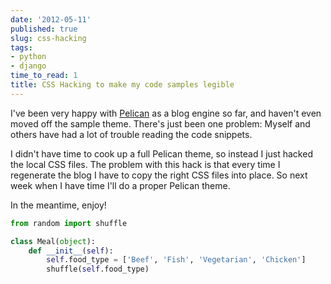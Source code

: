 ```yaml
---
date: '2012-05-11'
published: true
slug: css-hacking
tags:
- python
- django
time_to_read: 1
title: CSS Hacking to make my code samples legible
---
```


I've been very happy with [Pelican](http://pelican.readthedocs.org/) as
a blog engine so far, and haven't even moved off the sample theme.
There's just been one problem: Myself and others have had a lot of
trouble reading the code snippets.

I didn't have time to cook up a full Pelican theme, so instead I just
hacked the local CSS files. The problem with this hack is that every
time I regenerate the blog I have to copy the right CSS files into
place. So next week when I have time I'll do a proper Pelican theme.

In the meantime, enjoy!

``` python
from random import shuffle

class Meal(object):
    def __init__(self):
        self.food_type = ['Beef', 'Fish', 'Vegetarian', 'Chicken']
        shuffle(self.food_type)
```
